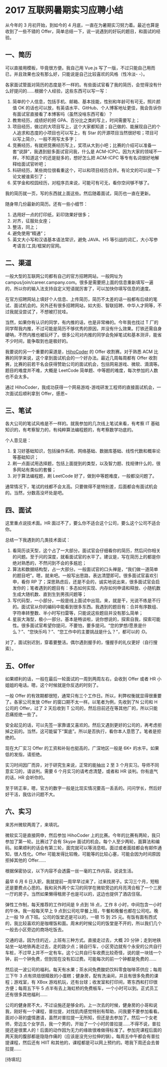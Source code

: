 # 2017 互联网暑期实习应聘小结

从今年的 3 月初开始，到如今的 4 月底，一直在为暑期实习努力着。最近也算是收到了一些不错的 Offer，简单总结一下，说一说遇到的好玩的题目，和面试的经验。

## 一、简历

可以直接用模板，毕竟很方便。我自己用 Vue.js 写了一版，不过只能自己用而已，并且效果也没有那么好，只能说是自己比较喜欢的风格（性冷淡- -）。

各家面试管面对简历的态度是不一样的。有些面试官看了我的简历，会觉得没有什么好提问的……根据个人经验，这些东西可以写一写：

1. 简单的个人信息，包括手机、邮箱、基本技能，性别和年龄可有可无，照片颜值 OK 的话也可以放，有英语水平、GitHub、个人博客地址更佳，我会告诉你有面试官直接看了本博客吗（虽然没啥东西可看）？
2. 教育经历，成绩好的把 GPA、百分比之类的写上，时间需要写上；
3. 项目经历，做过的大项目写上，这个大家都知道；自己做的、能展现自己的个人追求和态度的小项目也可以写上，有 Star 的开源项目当然很好啦；项目可以写上简介，一般不用写太多字；
4. 竞赛经历，有就把竞赛经历写上，奖项从大到小吧；比赛的介绍可以准备一套“说辞”，我遇到挺多面试官问我，什么是 ACM-ICPC。因为大家的领域不一样，不知道这个的还是挺多的，想好怎么把 ACM-ICPC 等专有名词很好地解释给面试官听吧；
5. 科研经历，某些岗位很看重这个，可以和项目经历合并。有论文的可以提一下论文被谁索引了；
6. 奖学金和校园经历，对程序员来说，可能可有可无，看你空间够不够了。

我的简历就一页，写的东西就上面这些。然后随着面试，简历也一直在更新。

随身带几份最新的简历。还有一些小细节：

1. 选用好一点的打印纸，彩印效果好很多；
2. 对齐，征服处女座；
3. 整洁，同上；
4. 避免使用“精通”；
5. 英文大小写和汉语基本语法常识，避免 JAVA、H5 等引战的词汇，大小写参考语言/工具/框架的官网。

## 二、渠道

一般大型的互联网公司都有自己的官方招聘网站，一般网址为 campus/join/career.campany.com。很多是需要把上面的信息重新填写一遍的，所以你的输入法支持自定义短语就厉害了，可以加快你填写信息的速度。

在官方招聘网站上填好个人信息、上传简历，简历不太差的话一般都有后续的笔试、面试机会的。另外还有很多招聘网站，如大街、智联招聘、中华人才网等，不过我就没尝试了，不想被打扰哇。

当然，如果你有认识的同学，有内推的话，也是非常棒的。今年我也找过 T 厂的同学帮我内推，不过可能是简历不够优秀的原因，并没有什么效果。打铁还需自身硬呐，不然内推也被玩坏了。很多公司对内推的同学会免掉笔试和基本测评，能省不少时间，能争取到也是极好的。

我要说的另一个重要的渠道是，[HihoCoder](https://hihocoder.com/contest/offers16) 的 Offer 收割赛。对于熟悉 ACM 比赛的同学来说，这个拿到面试机会的一个好办法。最近几周每周都有 Offer 收割赛，比赛的前若干名会获得赞助公司的面试机会，包括网易游戏、微软、滴滴等。题目的难度并不难，大概是 LeetCode 简单题、中等题的难度，每次参加的人数也不会太多。

通过 HihoCoder，我成功获得一个网易游戏-游戏研发工程师的直接面试机会，一次面试后顺利拿到 Offer，感恩~

## 三、笔试

各大公司的笔试风格是不一样的。就我参加的几次线上笔试来看，有考察 IT 基础知识的，有考察智力的，有纯粹算法编程题的，有考察数学功底的。

个人意见是：

1. 复习好基础知识，包括操作系统、网络基础、数据库基础、线性代数和概率论等基础知识；
2. 刷一点面试用选择题，包括上面提到的类型，以及智力题、找规律什么的，很多网站有类似的套餐；
3. 对于算法编程题，刷 LeetCode 好了，做到中等题难度，一般都没问题了。

通常情况下，笔试的线都不会太高。只要做得不是特别差，后面都会有面试机会的。当然，分数高没坏处是吧。

## 四、面试

这里重点说技术面。HR 面过不了，要么你不适合这个公司，要么这个公司不适合你。

总结一下我遇到的几类技术面试：

1. 看简历谈天型，这个占了一大部分。面试官会仔细看你的简历，然后问你相关的问题。至于问的深度，就看面试官的水平了。建议是，写在简历上的都是你绝对熟悉的，不然问到不会的多尴尬；
2. 算法和数据结构型，占一大部分。一般面试官的口头禅是，“我们做一道简单的题目吧”。嗯，就来吧。一般写出思路，表达清楚即可。很多面试官喜欢引申，看你 RP 了；深思熟虑后，还是不会的，诚实地说出来，很多面试官会启发你的；笔者遇到的题目有：多态如何实现、内存如何申请和释放、小随机数生成大随机数、直到生到男孩问题等；
3. 写代码型，一小部分，一般是线上面试中出现。来，就是干，光说不练是不行的。面试官从你的编码中能看到很多东西。我遇到的题目有：合并有序数组、字符串转整数、半小时写扫雷等，只能说这些题目并没有那么简单；
4. 星辰大海型，极小一部分。基本是畅谈啦，说你想说的，探索自我，探索可能性。很多面试官希望你提问，不要怕，要多提问。“您的梦想/愿景是什么？”、“您快乐吗？”、“您工作中的主要挑战是什么？”，都可以的 :D。

对了，面试别迟到，穿着要整洁。偶尔遇到握手的，懂握手的礼仪更好（自行搜索）。

## 五、Offer

如果顺利的话，一般在最后一轮面试的一周到两周左右，会收到 Offer 或者 HR 小姐姐的电话。嗯，这个时候就是你反选的时刻了。

一般 Offer 的有效期都很短，通常只有三个工作日。所以，利弊权衡就显得很重要了。各家公司发放 Offer 的窗口期不太一样。以笔者为例，先收到了N 公司和 H 公司的 Offer，过了 2 天后收到 T 公司的，然后目前还在等其他厂的，所以只能忍痛拒绝一些了。

安全起见的话，可以先签一家靠谱又喜欢的。然后又遇到更好的公司的，再考虑拒掉之前的。当然，这可能留下“案底”。所以是否执行，看你本人意愿了。笔者是拒绝的。

现在大厂实习 Offer 的工资和补贴也挺高的，广深地区一般是 6K+ 的水平。如果低的发指，请拒绝。

实习时间因厂而异，对于研究生来说，正常的能抽出 2 至 3 个月实习。导师不同意实习的，请谈判。需要 6 个月实习的请考虑清楚，或者和 HR 谈判。你有底气的话，HR 会听你的。

至于转正率，嗯，官方的数字一般是比现实情况要高一丢丢的。问问学长，然后好好干活，我估计问题不大。

## 六、实习

来苏州微软两周了，来填坑。

微软实习是直接网申，然后参加 HihoCoder 上的比赛。今年的比赛有两轮，我只参加了第一轮。比赛过了会有 Skype 面试的机会。每个人至少两轮，面算法和编码。如果顺利的话会有第三轮，面完就可以等消息啦。面过或者面挂都会有邮件通知，很人性化。Offer 可能发得比较晚，可能等的比较心塞，可能会因为时间原因拒掉其他的 Offer……

根据保密协议，以下内容不会透露一丝一毫的工作内容。说说生活。

最早 6 月 6 日入职，我就提前一周早早过来了，过来找房子。实习三个月，短租还是要费点心思的。我和另外两个实习的同学在微软旁边的月亮湾合租了一个三房一厅的房子。当然如果懒得租房子也是可以的，这边也提供了酒店住宿。

弹性工作制，每天推荐的工作时间是 9 点到 18 点，工作 8 小时，中间包含一小时的午休。我一般每天早上 9 点到公司吃早餐上班，午餐和晚餐也都在公司吃。晚上一般 19 点下班。公司的饭堂还是可以的，一顿 15 到 25 元。有饭有面有西式的，我比较喜欢的是咖喱饭和面。周末的时候公司的饭堂是不开的，所以我们几个一般去小区旁边的商场吃饭去。

交通的话，因为住的近，上班有三种方式。直接走过去，大概 20 分钟；走到地铁站坐一站地铁再走过去，走的路少点；骑自行车，小区旁边就有个永安的公共自行车桩，不过早上并不一定有车。这个公共自行车收费比较奇怪，说的是一块钱一个钟，前一个钟免费，但到现在没有扣过费。可能每次的前一个钟都是免费的……

然后说一波公司的福利。每天有水果；茶水间免费酸奶饮料零食咖啡茶供应；每周三下午 3 点有烘焙很精致的小蛋糕；健身房，配有洗澡间，并且有很多免费的课程；游戏室，有 XBox 游戏机玩，还有台球；收发室和打印间，寄东西和打印很方便；每周五下午 5 点半有去上海虹桥的免费板车，一个小时可以到。正式员工还有很多其他福利……

公司的健身房不大，不过设施还是够全的。上一次去的时候，健身房的小哥和说我，刚好有一个课程，普拉提，对找肌肉感觉特别有帮助，问我要不要参加看看。面对小哥的盛情邀请，虽然对普拉提一无所知，但还是去参加了。然后一个女老师，旁边五个女学员，我一个男的，开始了一个小时的普拉提……不得不说，普拉提还是很累人的！后面的动作因为无力的缘故很难做得标准了。参加完课程后面的两天我的腹部都是隐隐作痛的（应该是没充分拉伸的锅）。每周五中午都会有普拉提课程，然后还有 HIIT 和其他的，课程都是可以网上预约的。嗯我下周还会去普拉提……

[待填坑]